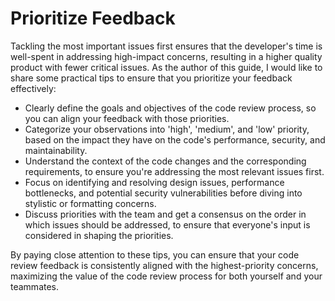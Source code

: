 # Prioritize Feedback

Tackling the most important issues first ensures that the developer's time is well-spent in addressing high-impact concerns, resulting in a higher quality product with fewer critical issues. As the author of this guide, I would like to share some practical tips to ensure that you prioritize your feedback effectively:

- Clearly define the goals and objectives of the code review process, so you can align your feedback with those priorities.
- Categorize your observations into 'high', 'medium', and 'low' priority, based on the impact they have on the code's performance, security, and maintainability.
- Understand the context of the code changes and the corresponding requirements, to ensure you're addressing the most relevant issues first.
- Focus on identifying and resolving design issues, performance bottlenecks, and potential security vulnerabilities before diving into stylistic or formatting concerns.
- Discuss priorities with the team and get a consensus on the order in which issues should be addressed, to ensure that everyone's input is considered in shaping the priorities.

By paying close attention to these tips, you can ensure that your code review feedback is consistently aligned with the highest-priority concerns, maximizing the value of the code review process for both yourself and your teammates.